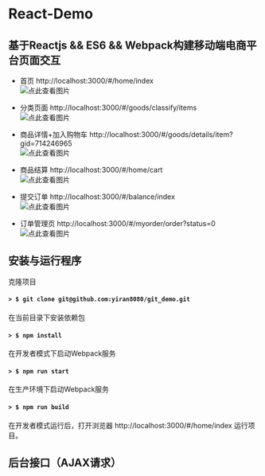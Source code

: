React-Demo
====
基于Reactjs && ES6 && Webpack构建移动端电商平台页面交互
-----
* 首页 http://localhost:3000/#/home/index <br>
![点此查看图片](https://github.com/yiran8080/git_demo/blob/master/images/%E9%A6%96%E9%A1%B5.jpg)

* 分类页面 http://localhost:3000/#/goods/classify/items<br>
![点此查看图片](https://github.com/yiran8080/git_demo/blob/master/images/%E5%88%86%E7%B1%BB%E9%A1%B5%E9%9D%A2.jpg)

* 商品详情+加入购物车 http://localhost:3000/#/goods/details/item?gid=714246965<br>
![点此查看图片](https://github.com/yiran8080/git_demo/blob/master/images/%E5%95%86%E5%93%81%E8%AF%A6%E6%83%85%E9%A1%B5.jpg)

* 商品结算 http://localhost:3000/#/home/cart<br>
![点此查看图片](https://github.com/yiran8080/git_demo/blob/master/images/%E8%B4%AD%E7%89%A9%E8%BD%A6%E9%A1%B5%E9%9D%A2.jpg)

* 提交订单 http://localhost:3000/#/balance/index<br>
![点此查看图片](https://github.com/yiran8080/git_demo/blob/master/images/%E7%BB%93%E7%AE%97%E9%A1%B5%E9%9D%A2.jpg)

* 订单管理页 http://localhost:3000/#/myorder/order?status=0<br>
![点此查看图片](https://github.com/yiran8080/git_demo/blob/master/images/%E8%AE%A2%E5%8D%95%E7%AE%A1%E7%90%86%E9%A1%B5%E9%9D%A2.jpg)

安装与运行程序
-------------
克隆项目
#### `> $ git clone git@github.com:yiran8080/git_demo.git`

在当前目录下安装依赖包
#### `> $ npm install`

在开发者模式下启动Webpack服务
#### `> $ npm run start`

在生产环境下启动Webpack服务
#### `> $ npm run build`

在开发者模式运行后，打开浏览器 http://localhost:3000/#/home/index 运行项目。<br>

后台接口（AJAX请求）
-------
